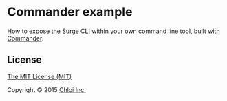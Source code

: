# Commander example

How to expose [the Surge CLI](https://github.com/sintaxi/surge) within your own command line tool, built with [Commander](https://github.com/tj/commander.js).

## License

[The MIT License (MIT)](LICENSE.md)

Copyright © 2015 [Chloi Inc.](http://chloi.io)
